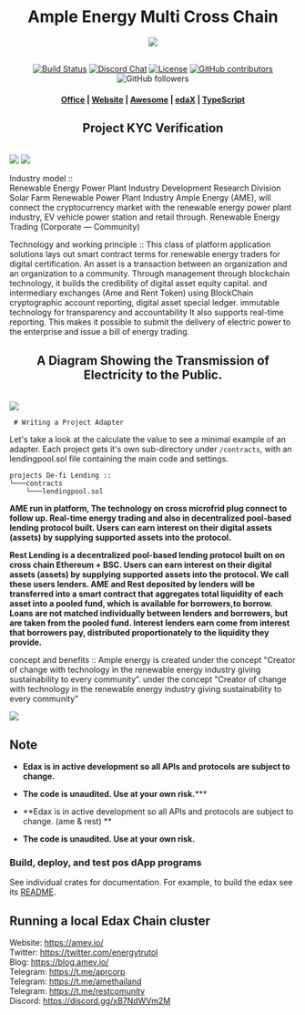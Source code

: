 <div align="center">
 <h1>Ample Energy Multi Cross Chain</h1>

<img src="https://github.com/energytrutol/ame-smart-contract-cross-chain/blob/main/images/ame-solar-energy.jpg" />
<br><br>
 <p>
    <a href="https://app.travis-ci.com/energytrutol/ame-liquidity"><img alt="Build Status" src="https://app.travis-ci.com/energytrutol/ame-liquidity.svg?branch=main" /></a>
    <a href="https://discord.com/channels/890451181862797324"><img alt="Discord Chat" src="https://img.shields.io/discord/890451181862797324?color=blueviolet" /></a>
    <a href="https://opensource.org/licenses/Apache-2.0"><img alt="License" src="https://img.shields.io/github/license/energytrutol/ame-liquidity?color=blue" /></a>
    <a href="https://img.shields.io/github/contributors/energytrutol/ame-liquidity" /><img alt="GitHub contributors" src="https://img.shields.io/github/contributors/energytrutol/ame-liquidity?color=yellow"></a>
    <img alt="GitHub followers" src="https://img.shields.io/github/followers/energytrutol?color=blue&logoColor=green&style=social">
  </p>

  <h4>
     <a href="https://aprcorp.co.th/">Office</a>
    <span> | </span>
    <a href="https://amev.io/">Website</a>
    <span> | </span>
    <a href="https://github.com/energytrutol/aws-ame">Awesome</a>
    <span> | </span>
    <a href="https://edaxchain.com">edaX</a>
    <span> | </span>
    <a href="https://github.com/energytrutol/ame-ts">TypeScript</a>
  </h4>
</div>

<div align="center">
  <p>
 <h2> Project KYC Verification </h2>
  </p>
 </div><br> 

<img src="https://github.com/aprcorp/ame-smart-contract-cross-chain/blob/main/images/KYC_VERIFICATION.png" />
<img src="https://github.com/aprcorp/ame-smart-contract-cross-chain/blob/main/images/KYC_VERIFICATION_2.png" />

Industry model ::<br>
    Renewable Energy Power Plant Industry Development Research Division
Solar Farm Renewable Power Plant Industry  Ample Energy (AME),  will connect the cryptocurrency market with the renewable energy power plant industry, EV vehicle power station and retail through.  Renewable Energy Trading (Corporate — Community)

Technology and working principle ::
       This class of platform application solutions lays out smart contract terms for renewable energy traders for digital certification. An asset is a transaction between an organization and an organization to a community. Through management through blockchain technology, it builds the credibility of digital asset equity capital. and intermediary exchanges (Ame and Rent Token) using BlockChain cryptographic account reporting, digital asset special ledger. immutable technology for transparency and accountability It also supports real-time reporting. This makes it possible to submit the delivery of electric power to the enterprise and issue a bill of energy trading.
  
  <div align="center">
  <p>
 <h2> A Diagram Showing the Transmission of Electricity to the Public. </h2>
  </p>
 </div><br> 
 
<img src="https://github.com/energytrutol/ame-smart-contract-cross-chain/blob/main/images/diagram-lending.svg" />
     
     # Writing a Project Adapter


Let's take a look at the calculate the value to see a minimal example of an adapter. Each project gets it's own sub-directory under `/contracts`, with an lendingpool.sol file containing the main code and settings.

```
projects De-fi Lending ::
└───contracts
    └───lendingpool.sol
``` 
  <p>
    <strong>  AME run in platform, The technology on cross microfrid plug connect to follow up. Real-time energy trading and also in decentralized pool-based lending protocol built.
Users can earn interest on their digital assets (assets) by supplying supported assets into the protocol. </strong></p>
  <p>
   
 <strong>  Rest Lending is a decentralized pool-based lending protocol built on on cross chain Ethereum + BSC. Users can earn interest on their digital assets (assets) by supplying supported assets into the protocol. We call these users lenders. AME and Rest deposited by lenders will be transferred into a smart contract that aggregates total liquidity of each asset into a pooled fund, which is available for borrowers,to borrow. Loans are not matched individually between lenders and borrowers, but are taken from the pooled fund. Interest lenders earn come from interest that borrowers pay, distributed proportionately to the liquidity they provide.</strong></p>

concept and benefits ::
        Ample energy is created under  the concept "Creator of change with technology in the renewable energy industry giving sustainability to every community”.
under the concept "Creator of change with technology in the renewable energy industry giving sustainability to every community”

<img src="https://github.com/energytrutol/ame-smart-contract-cross-chain/blob/main/images/hub-connect-microgride-smart-chain.svg" />


## Note

* **Edax is in active development so all APIs and protocols are subject to change.**
* **The code is unaudited. Use at your own risk.*****

* **Edax is in active development so all APIs and protocols are subject to change. (ame & rest) **
* **The code is unaudited. Use at your own risk.**

### Build, deploy, and test pos dApp programs

See individual crates for documentation. For example, to build the edax see its [README](https://github.com/energytrutol/edax-dex/3v/masterplan/dex).

## Running a local Edax Chain cluster


 Website: https://amev.io/</br>
 Twitter: https://twitter.com/energytrutol</br>
 Blog: https://blog.amev.io/</br>
 Telegram: https://t.me/aprcorp</br>
 Telegram: https://t.me/amethailand</br>
 Telegram: https://t.me/restcomunity</br>
 Discord: https://discord.gg/xB7NdWVm2M

